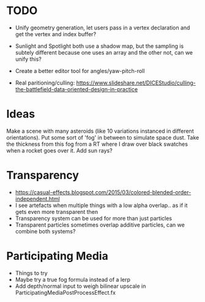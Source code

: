 # TODO

- Unify geometry generation, let users pass in a vertex declaration and get the vertex and index buffer?

- Sunlight and Spotlight both use a shadow map, but the sampling is subtely different because one uses an array and the other not, can we unify this?

- Create a better editor tool for angles/yaw-pitch-roll

- Real paritioning/culling: https://www.slideshare.net/DICEStudio/culling-the-battlefield-data-oriented-design-in-practice


# Ideas

Make a scene with many asteroids (like 10 variations instanced in different orientations). Put some sort of 'fog' in between to simulate space dust. Take the thickness from this fog from a RT where I draw over black swatches when a rocket goes over it. Add sun rays?

# Transparency
- https://casual-effects.blogspot.com/2015/03/colored-blended-order-independent.html
- I see artefacts when multiple things with a low alpha overlap.. as if it gets even more transparent then
- Transparency system can be used for more than just particles
- Transparent particles sometimes overlap additive particles, can we combine both systems?

# Participating Media
- Things to try
- Maybe try a true fog formula instead of a lerp
- Add depth/normal input to weigh bilinear upscale in ParticipatingMediaPostProcessEffect.fx